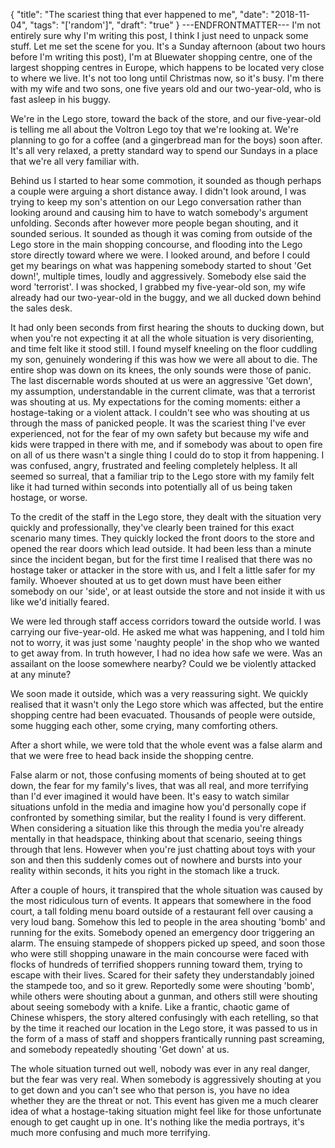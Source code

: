 {
  "title": "The scariest thing that ever happened to me",
  "date": "2018-11-04",
  "tags": "['random']",
  "draft": "true"
}
---ENDFRONTMATTER---
I'm not entirely sure why I'm writing this post, I think I just need to unpack some stuff. Let me set the scene for you. It's a Sunday afternoon (about two hours before I'm writing this post), I'm at Bluewater shopping centre, one of the largest shopping centres in Europe, which happens to be located very close to where we live. It's not too long until Christmas now, so it's busy. I'm there with my wife and two sons, one five years old and our two-year-old, who is fast asleep in his buggy.

We're in the Lego store, toward the back of the store, and our five-year-old is telling me all about the Voltron Lego toy that we're looking at. We're planning to go for a coffee (and a gingerbread man for the boys) soon after. It's all very relaxed, a pretty standard way to spend our Sundays in a place that we're all very familiar with.

Behind us I started to hear some commotion, it sounded as though perhaps a couple were arguing a short distance away. I didn't look around, I was trying to keep my son's attention on our Lego conversation rather than looking around and causing him to have to watch somebody's argument unfolding. Seconds after however more people began shouting, and it sounded serious. It sounded as though it was coming from outside of the Lego store in the main shopping concourse, and flooding into the Lego store directly toward where we were. I looked around, and before I could get my bearings on what was happening somebody started to shout 'Get down!', multiple times, loudly and aggressively. Somebody else said the word 'terrorist'. I was shocked, I grabbed my five-year-old son, my wife already had our two-year-old in the buggy, and we all ducked down behind the sales desk.

It had only been seconds from first hearing the shouts to ducking down, but when you're not expecting it at all the whole situation is very disorienting, and time felt like it stood still. I found myself kneeling on the floor cuddling my son, genuinely wondering if this was how we were all about to die. The entire shop was down on its knees, the only sounds were those of panic. The last discernable words shouted at us were an aggressive 'Get down', my assumption, understandable in the current climate, was that a terrorist was shouting at us. My expectations for the coming moments: either a hostage-taking or a violent attack. I couldn't see who was shouting at us through the mass of panicked people. It was the scariest thing I've ever experienced, not for the fear of my own safety but because my wife and kids were trapped in there with me, and if somebody was about to open fire on all of us there wasn't a single thing I could do to stop it from happening. I was confused, angry, frustrated and feeling completely helpless. It all seemed so surreal, that a familiar trip to the Lego store with my family felt like it had turned within seconds into potentially all of us being taken hostage, or worse.

To the credit of the staff in the Lego store, they dealt with the situation very quickly and professionally, they've clearly been trained for this exact scenario many times. They quickly locked the front doors to the store and opened the rear doors which lead outside. It had been less than a minute since the incident began, but for the first time I realised that there was no hostage taker or attacker in the store with us, and I felt a little safer for my family. Whoever shouted at us to get down must have been either somebody on our 'side', or at least outside the store and not inside it with us like we'd initially feared.

We were led through staff access corridors toward the outside world. I was carrying our five-year-old. He asked me what was happening, and I told him not to worry, it was just some 'naughty people' in the shop who we wanted to get away from. In truth however, I had no idea how safe we were. Was an assailant on the loose somewhere nearby? Could we be violently attacked at any minute?

We soon made it outside, which was a very reassuring sight. We quickly realised that it wasn't only the Lego store which was affected, but the entire shopping centre had been evacuated. Thousands of people were outside, some hugging each other, some crying, many comforting others.

After a short while, we were told that the whole event was a false alarm and that we were free to head back inside the shopping centre.

False alarm or not, those confusing moments of being shouted at to get down, the fear for my family's lives, that was all real, and more terrifying than I'd ever imagined it would have been. It's easy to watch similar situations unfold in the media and imagine how you'd personally cope if confronted by something similar, but the reality I found is very different. When considering a situation like this through the media you're already mentally in that headspace, thinking about that scenario, seeing things through that lens. However when you're just chatting about toys with your son and then this suddenly comes out of nowhere and bursts into your reality within seconds, it hits you right in the stomach like a truck.

After a couple of hours, it transpired that the whole situation was caused by the most ridiculous turn of events. It appears that somewhere in the food court, a tall folding menu board outside of a restaurant fell over causing a very loud bang. Somehow this led to people in the area shouting 'bomb' and running for the exits. Somebody opened an emergency door triggering an alarm. The ensuing stampede of shoppers picked up speed, and soon those who were still shopping unaware in the main concourse were faced with flocks of hundreds of terrified shoppers running toward them, trying to escape with their lives. Scared for their safety they understandably joined the stampede too, and so it grew. Reportedly some were shouting 'bomb', while others were shouting about a gunman, and others still were shouting about seeing somebody with a knife. Like a frantic, chaotic game of Chinese whispers, the story altered confusingly with each retelling, so that by the time it reached our location in the Lego store, it was passed to us in the form of a mass of staff and shoppers frantically running past screaming, and somebody repeatedly shouting 'Get down' at us.

The whole situation turned out well, nobody was ever in any real danger, but the fear was very real. When somebody is aggressively shouting at you to get down and you can't see who that person is, you have no idea whether they are the threat or not. This event has given me a much clearer idea of what a hostage-taking situation might feel like for those unfortunate enough to get caught up in one. It's nothing like the media portrays, it's much more confusing and much more terrifying.
